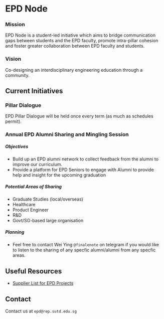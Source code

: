 EPD Node 
======
### Mission
EPD Node is a student-led initiative which aims to bridge communication gaps between students and the EPD faculty, promote intra-pillar cohesion and foster greater collaboration between EPD faculty and students.

### Vision
Co-designing an interdisciplinary engineering education through a community.

Current Initiatives
-------------------
### Pillar Dialogue
EPD Pillar Dialogue will be held once every term (as much as schedules permit).





### Annual EPD Alumni Sharing and Mingling Session
##### Objectives
- Build up an EPD alumni network to collect feedback from the alumni to improve our curriculum.
- Provide a platform for EPD Seniors to engage with Alumni to provide help and insight for the upcoming graduation

##### Potential Areas of Sharing
- Graduate Studies (local/overseas)
- Healthcare
- Product Engineer
- R&D
- Govt/SG-based large organisation

##### Planning
- Feel free to contact Wei Ying ```@finalenote``` on telegram if you would like to listen to the sharing of any specfic alumni/alumni from any specfic areas.

Useful Resources
-------------------
- [Supplier List for EPD Projects](https://sutdapac-my.sharepoint.com/:x:/g/personal/epd_rep_sutd_edu_sg/ESRZQtGx71pLqurk7Gz4h14BJQLqnxSvOEfcbw034Q-o9g?e=Y7SAPT)

Contact
-------
Contact us at ```epd@rep.sutd.edu.sg```


